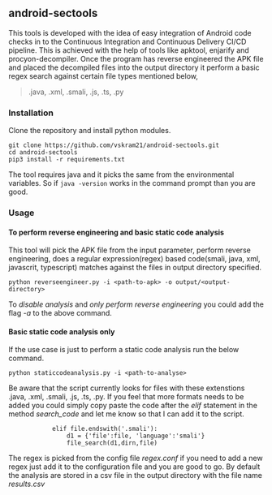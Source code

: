 ## android-sectools

This tools is developed with the idea of easy integration of Android code checks in to the Continuous Integration and Continuous Delivery CI/CD pipeline. This is achieved with the help of tools like apktool, enjarify and procyon-decompiler. Once the program has reverse engineered the APK file and placed the decompiled files into the output directory it perform a basic regex search against certain file types mentioned below,

> .java, .xml, .smali, .js, .ts, .py

### Installation 

Clone the repository and install python modules.

```
git clone https://github.com/vskram21/android-sectools.git
cd android-sectools
pip3 install -r requirements.txt 
```
The tool requires java and it picks the same from the environmental variables. So if `java -version` works in the command prompt than you are good.

### Usage 

#### To perform reverse engineering and basic static code analysis

This tool will pick the APK file from the input parameter, perform reverse engineering, does a regular expression(regex) based code(smali, java, xml, javascrit, typescript) matches against the files in output directory specified. 

```
python reverseengineer.py -i <path-to-apk> -o output/<output-directory>
```

To *disable analysis* and *only perform reverse engineering* you could add the flag *-a* to the above command.

#### Basic static code analysis only

If the use case is just to perform a static code analysis run the below command.

```
python staticcodeanalysis.py -i <path-to-analyse>
```

Be aware that the script currently looks for files with these extenstions .java, .xml, .smali, .js, .ts, .py. If you feel that more formats needs to be added you could simply copy paste the code after the *elif* statement in the method *search_code* and let me know so that I can add it to the script.

```
            elif file.endswith('.smali'):
                d1 = {'file':file, 'language':'smali'}
                file_search(d1,dirn,file)
```

The regex is picked from the config file *regex.conf* if you need to add a new regex just add it to the configuration file and you are good to go. By default the analysis are stored in a csv file in the output directory with the file name *results.csv*